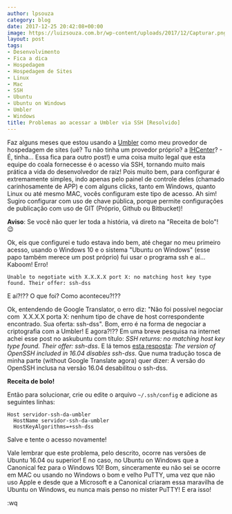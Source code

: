```yaml
---
author: lpsouza
category: blog
date: 2017-12-25 20:42:08+00:00
image: https://luizsouza.com.br/wp-content/uploads/2017/12/Capturar.png
layout: post
tags:
- Desenvolvimento
- Fica a dica
- Hospedagem
- Hospedagem de Sites
- Linux
- Mac
- SSH
- Ubuntu
- Ubuntu on Windows
- Umbler
- Windows
title: Problemas ao acessar a Umbler via SSH [Resolvido]
---
```


Faz alguns meses que estou usando a [Umbler](https://app.umbler.com/u/0jrm3d6k) como meu provedor de hospedagem de sites (ué? Tu não tinha um provedor próprio? a [IHCenter](https://ihcenter.com.br/)? - É, tinha... Essa fica para outro post!) e uma coisa muito legal que esta equipe do coala fornecesse é o acesso via SSH, tornando muito mais prática a vida do desenvolvedor de raiz! Pois muito bem, para configurar é extremamente simples, indo apenas pelo painel de controle deles (chamado carinhosamente de APP) e com alguns clicks, tanto em Windows, quanto Linux ou até mesmo MAC, vocês configuram este tipo de acesso. Ah sim! Sugiro configurar com uso de chave pública, porque permite configurações de publicação com uso de GIT (Próprio, Github ou Bitbucket)!

**Aviso**: Se você não quer ler toda a história, vá direto na "Receita de bolo"! 😉

Ok, eis que configurei e tudo estava indo bem, até chegar no meu primeiro acesso, usando o Windows 10 e o sistema "Ubuntu on Windows" (esse papo também merece um post próprio) fui usar o programa ssh e aí... Kaboom! Erro!

`Unable to negotiate with X.X.X.X port X: no matching host key type found. Their offer: ssh-dss`

E aí?!?? O que foi? Como aconteceu?!??

Ok, entendendo de Google Translator, o erro diz: "Não foi possível negociar com  X.X.X.X porta X: nenhum tipo de chave de host correspondente encontrado. Sua oferta: ssh-dss". Bom, erro é na forma de negociar a criptografia com a Umbler! E agora?!?? Em uma breve pesquisa na internet achei esse post no askubuntu com título: _SSH returns: no matching host key type found. Their offer: ssh-dss_. E lá temos [esta resposta](https://askubuntu.com/a/836064): _The version of OpenSSH included in 16.04 disables ssh-dss_. Que numa tradução tosca de minha parte (without Google Translate agora) quer dizer: A versão do OpenSSH inclusa na versão 16.04 desabilitou o ssh-dss.

**Receita de bolo!**

Então para solucionar, crie ou edite o arquivo `~/.ssh/config` e adicione as seguintes linhas:

    Host servidor-ssh-da-umbler
      HostName servidor-ssh-da-umbler
      HostKeyAlgorithms=+ssh-dss

Salve e tente o acesso novamente!

Vale lembrar que este problema, pelo descrito, ocorre nas versões de Ubuntu 16.04 ou superior! E no caso, no Ubuntu on Windows que a Canonical fez para o Windows 10! Bom, sinceramente eu não sei se ocorre em MAC ou usando no Windows o bom e velho PuTTY, uma vez que não uso Apple e desde que a Microsoft e a Canonical criaram essa maravilha de Ubuntu on Windows, eu nunca mais penso no mister PuTTY! E era isso!

:wq